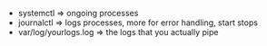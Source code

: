 - systemctl => ongoing processes
- journalctl => logs processes, more for error handling, start stops
- var/log/yourlogs.log => the logs that you actually pipe
